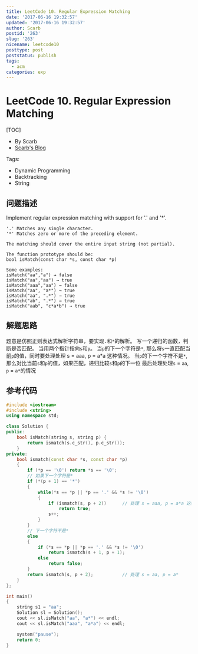 ```yaml
---
title: LeetCode 10. Regular Expression Matching
date: '2017-06-16 19:32:57'
updated: '2017-06-16 19:32:57'
author: Scarb
postid: '263'
slug: '263'
nicename: leetcode10
posttype: post
poststatus: publish
tags:
  - acm
categories: exp
---
```


# LeetCode 10. Regular Expression Matching
[TOC]

- By Scarb
- [Scarb's Blog](http://47.106.131.90/blog)


Tags:

- Dynamic Programming 
- Backtracking 
- String


## 问题描述

Implement regular expression matching with support for '.' and '*'.
```
'.' Matches any single character.
'*' Matches zero or more of the preceding element.

The matching should cover the entire input string (not partial).

The function prototype should be:
bool isMatch(const char *s, const char *p)

Some examples:
isMatch("aa","a") → false
isMatch("aa","aa") → true
isMatch("aaa","aa") → false
isMatch("aa", "a*") → true
isMatch("aa", ".*") → true
isMatch("ab", ".*") → true
isMatch("aab", "c*a*b") → true
```

## 解题思路
题意是仿照正则表达式解析字符串，要实现`.`和`*`的解析。
写一个递归的函数，判断是否匹配。
当用两个指针指向`s`和`p`。
当`p`的下一个字符是`*`, 那么将`s`一直匹配当前`p`的值，同时要处理处理 s = aaa, p = a*a 这种情况。
当`p`的下一个字符不是`*`, 那么对比当前`s`和`p`的值，如果匹配，递归比较`s`和`p`的下一位
最后处理处理`s` = `aa`, `p` = `a*`的情况

## 参考代码
```C++
#include <iostream>
#include <string>
using namespace std;

class Solution {
public:
	bool isMatch(string s, string p) {
		return ismatch(s.c_str(), p.c_str());
	}
private:
	bool ismatch(const char *s, const char *p)
	{
		if (*p == '\0') return *s == '\0';
		// 如果下一个字符是*
		if (*(p + 1) == '*')
		{
			while(*s == *p || *p == '.' && *s != '\0')
			{
				if (ismatch(s, p + 2))		// 处理 s = aaa, p = a*a 这种情况
					return true;
				s++;
			}
		}
		// 下一个字符不是*
		else
		{
			if (*s == *p || *p == '.' && *s != '\0')
				return ismatch(s + 1, p + 1);
			else
				return false;
		}
		return ismatch(s, p + 2);			// 处理 s = aa, p = a*
	}
};

int main()
{
	string s1 = "aa";
	Solution sl = Solution();
	cout << sl.isMatch("aa", "a*") << endl;
	cout << sl.isMatch("aaa", "a*a") << endl;

	system("pause");
	return 0;
}
```
